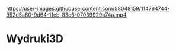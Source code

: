 
https://user-images.githubusercontent.com/58048159/114764744-952d5a80-9d64-11eb-83c6-07039929a74a.mp4

# Wydruki3D
